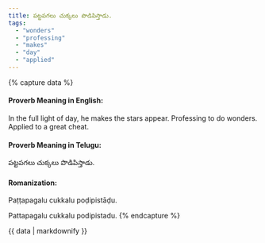 ```yaml
---
title: పట్టపగలు చుక్కలు పొడిపిస్తాడు.
tags:
  - "wonders"
  - "professing"
  - "makes"
  - "day"
  - "applied"
---
```


{% capture data %}
#### Proverb Meaning in English:
In the full light of day, he makes the stars appear.
Professing to do wonders. Applied to a great cheat.

#### Proverb Meaning in Telugu:
పట్టపగలు చుక్కలు పొడిపిస్తాడు.

#### Romanization:
Paṭṭapagalu cukkalu poḍipistāḍu.

Pattapagalu cukkalu podipistadu.
{% endcapture %}

{{ data | markdownify }}

